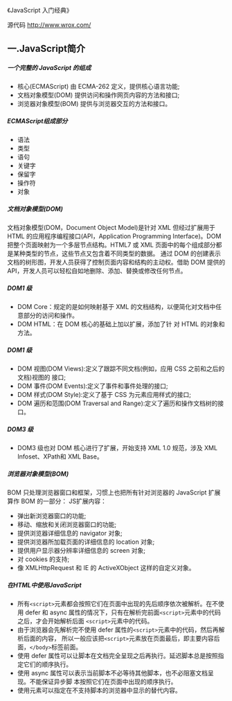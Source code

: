 

《JavaScript 入门经典》

源代码
http://www.wrox.com/


## 一.JavaScript简介

##### 一个完整的 JavaScript 的组成
* 核心(ECMAScript) 由 ECMA-262 定义，提供核心语言功能;
* 文档对象模型(DOM) 提供访问和操作网页内容的方法和接口;
* 浏览器对象模型(BOM) 提供与浏览器交互的方法和接口。

##### ECMAScript组成部分
* 语法
* 类型
* 语句
* 关键字
* 保留字
* 操作符
* 对象

##### 文档对象模型(DOM)
文档对象模型(DOM，Document Object Model)是针对 XML 但经过扩展用于 HTML 的应用程序编程接口(API，Application Programming Interface)。DOM 把整个页面映射为一个多层节点结构。HTML7 或 XML 页面中的每个组成部分都是某种类型的节点，这些节点又包含着不同类型的数据。
通过 DOM 的创建表示文档的树形图，开发人员获得了控制页面内容和结构的主动权。借助 DOM 提供的 API，开发人员可以轻松自如地删除、添加、替换或修改任何节点。

##### DOM1 级
* DOM Core：规定的是如何映射基于 XML 的文档结构，以便简化对文档中任意部分的访问和操作。
* DOM HTML：在 DOM 核心的基础上加以扩展，添加了针 对 HTML 的对象和方法。

##### DOM1 级
* DOM 视图(DOM Views):定义了跟踪不同文档(例如，应用 CSS 之前和之后的文档)视图的
接口;
* DOM 事件(DOM Events):定义了事件和事件处理的接口;
* DOM 样式(DOM Style):定义了基于 CSS 为元素应用样式的接口;
* DOM 遍历和范围(DOM Traversal and Range):定义了遍历和操作文档树的接口。

##### DOM3 级
* DOM3 级也对 DOM 核心进行了扩展，开始支持 XML 1.0 规范，涉及 XML Infoset、XPath和 XML Base。




##### 浏览器对象模型(BOM)
BOM 只处理浏览器窗口和框架，习惯上也把所有针对浏览器的 JavaScript 扩展 算作 BOM 的一部分：
JS扩展内容：
* 弹出新浏览器窗口的功能;
* 移动、缩放和关闭浏览器窗口的功能;
* 提供浏览器详细信息的 navigator 对象;
* 提供浏览器所加载页面的详细信息的 location 对象;
* 提供用户显示器分辨率详细信息的 screen 对象;
* 对 cookies 的支持;
* 像 XMLHttpRequest 和 IE 的 ActiveXObject 这样的自定义对象。


##### 在HTML中使用JavaScript

* 所有`<script>`元素都会按照它们在页面中出现的先后顺序依次被解析。在不使用 defer 和 async 属性的情况下，只有在解析完前面`<script>`元素中的代码之后，才会开始解析后面 `<script>`元素中的代码。
* 由于浏览器会先解析完不使用 defer 属性的`<script>`元素中的代码，然后再解析后面的内容， 所以一般应该把`<script>`元素放在页面最后，即主要内容后面，`</body>`标签前面。
* 使用 defer 属性可以让脚本在文档完全呈现之后再执行。延迟脚本总是按照指定它们的顺序执行。
* 使用 async 属性可以表示当前脚本不必等待其他脚本，也不必阻塞文档呈现。不能保证异步脚
本按照它们在页面中出现的顺序执行。 
* 使用<noscript>元素可以指定在不支持脚本的浏览器中显示的替代内容。